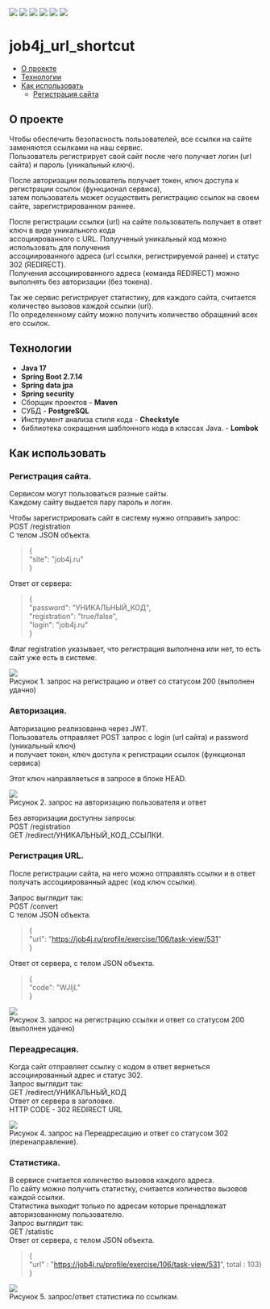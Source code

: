 ![](https://img.shields.io/badge/Java-17-orange)
![](https://img.shields.io/badge/Maven-3-red)
![](https://img.shields.io/badge/Spring%20boot-%202.7.14-green)
![](https://img.shields.io/badge/PostgreSQL-%3E%3D%209-informational)
![](https://img.shields.io/badge/-JDBC-blue)
![](https://img.shields.io/badge/-checkstyle-lightgrey)

# job4j_url_shortcut
 - [О проекте](https://github.com/IvanPavlovets/job4j_url_shortcut/tree/master#%D0%BE-%D0%BF%D1%80%D0%BE%D0%B5%D0%BA%D1%82%D0%B5)
 - [Технологии](https://github.com/IvanPavlovets/job4j_url_shortcut/tree/master#%D1%82%D0%B5%D1%85%D0%BD%D0%BE%D0%BB%D0%BE%D0%B3%D0%B8%D0%B8) 
 - [Как использовать](https://github.com/IvanPavlovets/job4j_url_shortcut/tree/master#%D0%BA%D0%B0%D0%BA-%D0%B8%D1%81%D0%BF%D0%BE%D0%BB%D1%8C%D0%B7%D0%BE%D0%B2%D0%B0%D1%82%D1%8C)
   - [Регистрация сайта](https://github.com/IvanPavlovets/job4j_url_shortcut/tree/master#%D1%80%D0%B5%D0%B3%D0%B8%D1%81%D1%82%D1%80%D0%B0%D1%86%D0%B8%D1%8F-%D1%81%D0%B0%D0%B9%D1%82%D0%B0)
## О проекте
Чтобы обеспечить безопасность пользователей, все ссылки на сайте заменяются ссылками на наш сервис.<br>
Пользователь регистрирует свой сайт после чего получает логин (url сайта) и пароль (уникальный ключ).<br>

После авторизации пользователь получает токен, ключ доступа к регистрации ссылок (функционал сервиса),<br>
затем пользователь может осуществить регистрацию ссылок на своем сайте, зарегистрированном раннее.<br>

После регистрации ссылки (url) на сайте пользователь получает в ответ ключ в виде уникального кода<br>
ассоциированного с URL. Полуученый уникальный код можно использовать для получения<br>
ассоциированного адреса (url ссылки, регистрируемой ранее) и статус 302 (REDIRECT).<br>
Получения ассоциированного адреса (команда REDIRECT) можно выполнять без авторизации (без токена).<br>

Так же сервис регистрирует статистику, для каждого сайта, считается количество вызовов каждой ссылки (url).<br>
По определенному сайту можно получить количество обращений всех его ссылок.<br>


## Технологии
 * **Java 17**
 * **Spring Boot 2.7.14**
 * **Spring data jpa**
 * **Spring security**
 * Сборщик проектов - **Maven**
 * СУБД - **PostgreSQL**
 * Инструмент анализа стиля кода - **Checkstyle**
 * библиотека сокращения шаблонного кода в классах Java. - **Lombok**

## Как использовать
### Регистрация сайта.
Сервисом могут пользоваться разные сайты. <br>
Каждому сайту выдается пару пароль и логин. <br>

Чтобы зарегистрировать сайт в систему нужно отправить запрос: <br> 
POST /registration <br>
C телом JSON объекта. <br>
>{ <br>
>  "site": "job4j.ru" <br>
>} <br>

Ответ от сервера:<br>
>{ <br>
>  "password": "УНИКАЛЬНЫЙ_КОД", <br>
>  "registration": "true/false", <br>
>  "login": "job4j.ru" <br>
>} <br>

Флаг registration указывает, что регистрация выполнена или нет, то есть сайт уже есть в системе. <br>

![](images/registration.jpg) <br>
Рисунок 1. запрос на регистрацию и ответ со статусом 200 (выполнен удачно) <br>
### Авторизация.
Авторизацию реализованна через JWT. <br>
Пользователь отправляет POST запрос с login (url сайта) и password (уникальный ключ) <br>
и получает токен, ключ доступа к регистрации ссылок (функционал сервиса) <br>

Этот ключ направляеться в запросе в блоке HEAD. <br>

![](images/login.jpg) <br>
Рисунок 2. запрос на авторизацию пользователя и ответ <br>

Без авторизации доступны запросы: <br>
POST /registration<br>
GET /redirect/УНИКАЛЬНЫЙ_КОД_ССЫЛКИ. <br>
### Регистрация URL.
После регистрации сайта, на него можно отправлять ссылки и в ответ <br>
получать ассоциированный адрес (код ключ ссылки). <br>

Запрос выглядит так: <br>
POST /convert <br>
C телом JSON объекта. <br>
>{ <br>
>  "url": "https://job4j.ru/profile/exercise/106/task-view/531" <br>
>} <br>

Ответ от сервера, c телом JSON объекта. <br>
>{ <br>
>  "code": "WJIjL" <br>
>} <br>
>
![](images/convert.jpg) <br> 
Рисунок 3. запрос на регистрацию ссылки и ответ со статусом 200 (выполнен удачно) <br>
### Переадресация.
Когда сайт отправляет ссылку с кодом в ответ вернеться ассоциированный адрес и статус 302. <br>
Запрос выглядит так: <br>
GET /redirect/УНИКАЛЬНЫЙ_КОД <br>
Ответ от сервера в заголовке. <br>
HTTP CODE - 302 REDIRECT URL <br>

![](images/redirect.jpg) <br>
Рисунок 4. запрос на Переадресацию и ответ со статусом 302 (перенаправление). <br>
### Статистика.
В сервисе считается количество вызовов каждого адреса. <br>
По сайту можно получить статистку, считается количество вызовов каждой ссылки. <br>
Статистика выходит только по адресам которые пренадлежат авторизованному пользователю. <br>
Запрос выглядит так: <br>
GET /statistic <br>
Ответ от сервера, c телом JSON объекта. <br>
>{ <br>
>  "url" : "https://job4j.ru/profile/exercise/106/task-view/531", total : 103} <br>
>} <br>

![](images/statistic.jpg) <br>
Рисунок 5. запрос/ответ статистика по ссылкам. <br>